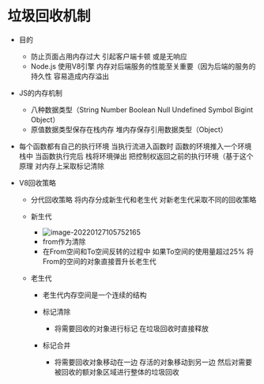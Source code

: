 # 垃圾回收机制

- 目的

  - 防止页面占用内存过大 引起客户端卡顿 或是无响应
  - Node.js 使用V8引擎 内存对后端服务的性能至关重要（因为后端的服务的持久性 容易造成内存溢出

- JS的内存机制

  - 八种数据类型（String Number Boolean Null Undefined Symbol Bigint Object）
  - 原值数据类型保存在栈内存 堆内存保存引用数据类型（Object）

- 每个函数都有自己的执行环境 当执行流进入函数时 函数的环境推入一个环境栈中 当函数执行完后  栈将环境弹出 把控制权返回之前的执行环境（基于这个原理 对内存上采取标记清除

- V8回收策略

  - 分代回收策略 将内存分成新生代和老生代 对新老生代采取不同的回收策略

  - 新生代

    - ![image-20220127105752165](C:\Users\pc\AppData\Roaming\Typora\typora-user-images\image-20220127105752165.png)
    - from作为清除
    - 在From空间和To空间反转的过程中 如果To空间的使用量超过25% 将From的空间的对象直接晋升长老生代

  - 老生代

    - 老生代内存空间是一个连续的结构

    - 标记清除

      - 将需要回收的对象进行标记 在垃圾回收时直接释放

    - 标记合并

      - 将需要回收对象移动在一边 存活的对象移动到另一边 然后对需要被回收的额对象区域进行整体的垃圾回收

        
